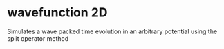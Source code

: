 # wavefunction 2D

Simulates a wave packed time evolution in an arbitrary potential using the split operator method